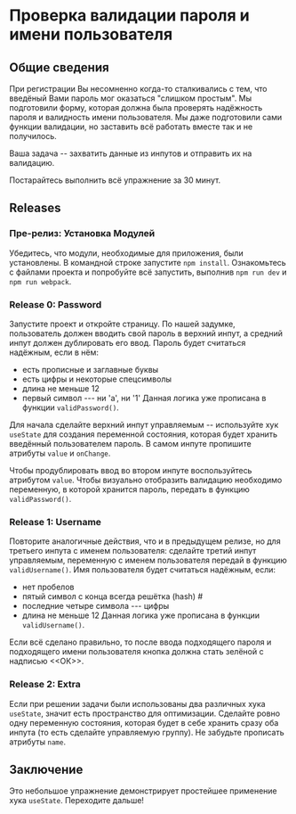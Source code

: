 # Проверка валидации пароля и имени пользователя

## Общие сведения
При регистрации Вы несомненно когда-то сталкивались с тем, что введёный Вами пароль мог оказаться "слишком простым". Мы подготовили форму, которая должна была проверять надёжность пароля и валидность имени пользователя. Мы даже подготовили сами функции валидации, но заставить всё работать вместе так и не получилось.

Ваша задача -- захватить данные из инпутов и отправить их на валидацию.

Постарайтесь выполнить всё упражнение за 30 минут.

## Releases
### Пре-релиз: Установка Модулей
Убедитесь, что модули, необходимые для приложения, были установлены. В командной строке запустите `npm install`. Ознакомьтесь с файлами проекта и попробуйте всё запустить, выполнив `npm run dev` и `npm run webpack`.

### Release 0: Password
Запустите проект и откройте страницу. По нашей задумке, пользователь должен вводить свой пароль в верхний инпут, а средний инпут должен дублировать его ввод. Пароль будет считаться надёжным, если в нём:
- есть прописные и заглавные буквы
- есть цифры и некоторые спецсимволы
- длина не меньше 12 
- первый символ --- ни 'a', ни '1'
Данная логика уже прописана в функции `validPassword()`.

Для начала сделайте верхний инпут управляемым -- используйте хук `useState` для создания переменной состояния, которая будет хранить введённый пользователем пароль. В самом инпуте пропишите атрибуты `value` и `onChange`.

Чтобы продублировать ввод во втором инпуте воспользуйтесь атрибутом `value`. Чтобы визуально отобразить валидацию необходимо переменную, в которой хранится пароль, передать в функцию `validPassword()`.

### Release 1: Username
Повторите аналогичные действия, что и в предыдущем релизе, но для третьего инпута с именем пользователя: сделайте третий инпут управляемым, переменную с именем пользователя передай в функцию `validUsername()`. Имя пользователя будет считаться надёжным, если:
- нет пробелов
- пятый символ с конца всегда решётка (hash) #
- последние четыре символа --- цифры
- длина не меньше 12 
Данная логика уже прописана в функции `validUsername()`.

Если всё сделано правильно, то после ввода подходящего пароля и подходящего имени пользователя кнопка должна стать зелёной с надписью <<ОК>>.

### Release 2: Extra
Если при решении задачи были использованы два различных хука `useState`, значит есть пространство для оптимизации. Сделайте ровно одну переменную состояния, которая будет в себе хранить сразу оба инпута (то есть сделайте управляемую группу). Не забудьте прописать атрибуты `name`.


## Заключение
Это небольшое упражнение демонстрирует простейшее применение хука `useState`. Переходите дальше!